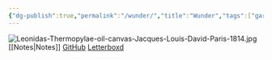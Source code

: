 ```yaml
---
{"dg-publish":true,"permalink":"/wunder/","title":"Wunder","tags":["gardenEntry"],"created":"2024-06-04T22:39:33.039+05:30","updated":"2024-06-07T08:15:42.254+05:30"}
---
```


![Leonidas-Thermopylae-oil-canvas-Jacques-Louis-David-Paris-1814.jpg](/img/user/Leonidas-Thermopylae-oil-canvas-Jacques-Louis-David-Paris-1814.jpg)
[[Notes\|Notes]]
[GitHub](https://github.com/stardoom4)
[Letterboxd](https://letterboxd.com/Celestialentity/)
